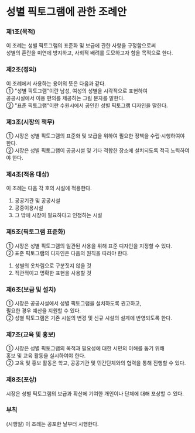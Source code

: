 # 성별 픽토그램에 관한 조례안

### 제1조(목적)  
이 조례는 성별 픽토그램의 표준화 및 보급에 관한 사항을 규정함으로써  
성별의 혼란을 미연에 방지하고, 사회적 배려를 도모하고자 함을 목적으로 한다.  

### 제2조(정의)  
이 조례에서 사용하는 용어의 뜻은 다음과 같다.  
① "성별 픽토그램"이란 남성, 여성의 성별을 시각적으로 표현하여  
   공공시설에서 이용 편의를 제공하는 그림 문자를 말한다.  
② "표준 픽토그램"이란 수원시에서 공인한 성별 픽토그램 디자인을 말한다.  

### 제3조(시장의 책무)  
① 시장은 성별 픽토그램의 표준화 및 보급을 위하여 필요한 정책을 수립·시행하여야 한다.  
② 시장은 성별 픽토그램이 공공시설 및 기타 적합한 장소에 설치되도록 적극 노력하여야 한다.  

### 제4조(적용 대상)  
이 조례는 다음 각 호의 시설에 적용한다.  
1. 공공기관 및 공공시설
2. 공중이용시설  
3. 그 밖에 시장이 필요하다고 인정하는 시설  

### 제5조(픽토그램 표준화)  
① 시장은 성별 픽토그램의 일관된 사용을 위해 표준 디자인을 지정할 수 있다.  
② 표준 픽토그램의 디자인은 다음의 원칙을 따라야 한다.  
   1. 성별의 옷차림으로 구분짓지 않을 것
   2. 직관적이고 명확한 표현을 사용할 것  

### 제6조(보급 및 설치)  
① 시장은 공공시설에서 성별 픽토그램을 설치하도록 권고하고,  
   필요한 경우 예산을 지원할 수 있다.  
② 성별 픽토그램은 기존 시설의 변경 및 신규 시설의 설계에 반영되도록 한다.  

### 제7조(교육 및 홍보)  
① 시장은 성별 픽토그램의 목적과 필요성에 대한 시민의 이해를 돕기 위해  
   홍보 및 교육 활동을 실시하여야 한다.  
② 교육 및 홍보 활동은 학교, 공공기관 및 민간단체와의 협력을 통해 진행할 수 있다.  

### 제8조(포상)  
시장은 성별 픽토그램의 보급과 확산에 기여한 개인이나 단체에 대해 포상할 수 있다.  

### 부칙  
(시행일) 이 조례는 공포한 날부터 시행한다.